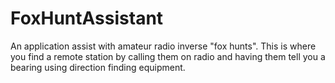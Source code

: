 # FoxHuntAssistant
An application assist with amateur radio inverse "fox hunts". This is where you find a remote station by calling them on radio and having them tell you a bearing using direction finding equipment. 
